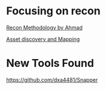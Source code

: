 # Focusing on recon

[Recon Methodology by Ahmad](https://ahmdhalabi.medium.com/ultimate-reconnaissance-roadmap-for-bug-bounty-hunters-pentesters-507c9a5374d)

[Asset discovery and Mapping](https://0xpatrik.com/asset-discovery/?source=post_page---------------------------)


# New Tools Found

https://github.com/dxa4481/Snapper

